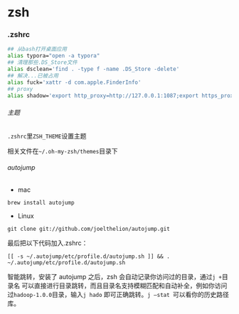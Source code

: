 # zsh

### .zshrc

```bash
## 从bash打开桌面应用
alias typora="open -a typora"
## 清理那些.DS_Store文件
alias dsclean='find . -type f -name .DS_Store -delete'
## 解决...已被占用
alias fuck='xattr -d com.apple.FinderInfo'
## proxy
alias shadow='export http_proxy=http://127.0.0.1:1087;export https_proxy=$http_proxy'
```

###### 主题

`.zshrc`里`ZSH_THEME`设置主题

相关文件在`~/.oh-my-zsh/themes`目录下

###### autojump

- mac

```shell
brew install autojump
```

- Linux

```shell
git clone git://github.com/joelthelion/autojump.git
```

最后把以下代码加入.zshrc：

```shell
[[ -s ~/.autojump/etc/profile.d/autojump.sh ]] && . ~/.autojump/etc/profile.d/autojump.sh
```

智能跳转，安装了 autojump 之后，zsh 会自动记录你访问过的目录，通过`j +`目录名 可以直接进行目录跳转，而且目录名支持模糊匹配和自动补全，例如你访问过`hadoop-1.0.0`目录，输入`j hado` 即可正确跳转。`j –stat `可以看你的历史路径库。
